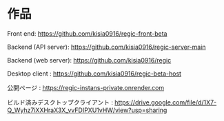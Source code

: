 # 作品
Front end: https://github.com/kisia0916/regic-front-beta

Backend (API server): https://github.com/kisia0916/regic-server-main

Backend (web server): https://github.com/kisia0916/regic

Desktop client : https://github.com/kisia0916/regic-beta-host

公開ページ : https://regic-instans-private.onrender.com

ビルド済みデスクトップクライアント : https://drive.google.com/file/d/1X7-Q_Wyhz7iXXHraX3X_vvFDIPXU1vHW/view?usp=sharing
